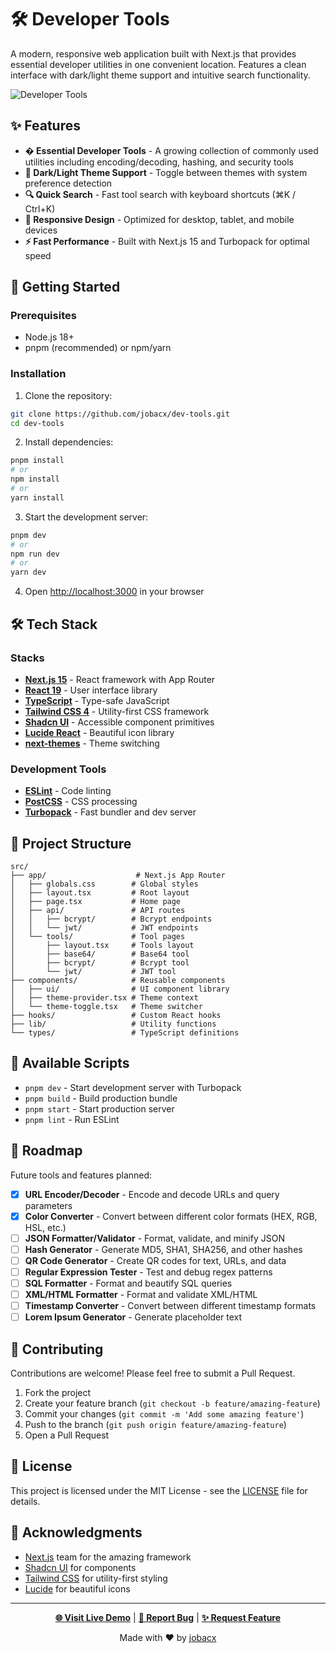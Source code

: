 # 🛠️ Developer Tools

A modern, responsive web application built with Next.js that provides essential developer utilities in one convenient location. Features a clean interface with dark/light theme support and intuitive search functionality.

![Developer Tools](public/icon.png)

## ✨ Features

- **�️ Essential Developer Tools** - A growing collection of commonly used utilities including encoding/decoding, hashing, and security tools
- **🎨 Dark/Light Theme Support** - Toggle between themes with system preference detection
- **🔍 Quick Search** - Fast tool search with keyboard shortcuts (⌘K / Ctrl+K)
- **📱 Responsive Design** - Optimized for desktop, tablet, and mobile devices
- **⚡ Fast Performance** - Built with Next.js 15 and Turbopack for optimal speed

## 🚀 Getting Started

### Prerequisites

- Node.js 18+ 
- pnpm (recommended) or npm/yarn

### Installation

1. Clone the repository:
```bash
git clone https://github.com/jobacx/dev-tools.git
cd dev-tools
```

2. Install dependencies:
```bash
pnpm install
# or
npm install
# or 
yarn install
```

3. Start the development server:
```bash
pnpm dev
# or
npm run dev
# or
yarn dev
```

4. Open [http://localhost:3000](http://localhost:3000) in your browser

## 🛠️ Tech Stack

### Stacks
- **[Next.js 15](https://nextjs.org)** - React framework with App Router
- **[React 19](https://react.dev)** - User interface library
- **[TypeScript](https://www.typescriptlang.org)** - Type-safe JavaScript
- **[Tailwind CSS 4](https://tailwindcss.com)** - Utility-first CSS framework
- **[Shadcn UI](https://ui.shadcn.com)** - Accessible component primitives
- **[Lucide React](https://lucide.dev)** - Beautiful icon library
- **[next-themes](https://github.com/pacocoursey/next-themes)** - Theme switching

### Development Tools
- **[ESLint](https://eslint.org)** - Code linting
- **[PostCSS](https://postcss.org)** - CSS processing
- **[Turbopack](https://turbo.build/pack)** - Fast bundler and dev server

## 📁 Project Structure

```
src/
├── app/                    # Next.js App Router
│   ├── globals.css        # Global styles
│   ├── layout.tsx         # Root layout
│   ├── page.tsx           # Home page
│   ├── api/               # API routes
│   │   ├── bcrypt/        # Bcrypt endpoints
│   │   └── jwt/           # JWT endpoints
│   └── tools/             # Tool pages
│       ├── layout.tsx     # Tools layout
│       ├── base64/        # Base64 tool
│       ├── bcrypt/        # Bcrypt tool
│       └── jwt/           # JWT tool
├── components/            # Reusable components
│   ├── ui/                # UI component library
│   ├── theme-provider.tsx # Theme context
│   └── theme-toggle.tsx   # Theme switcher
├── hooks/                 # Custom React hooks
├── lib/                   # Utility functions
└── types/                 # TypeScript definitions
```

## 🔧 Available Scripts

- `pnpm dev` - Start development server with Turbopack
- `pnpm build` - Build production bundle
- `pnpm start` - Start production server  
- `pnpm lint` - Run ESLint

## 🎯 Roadmap

Future tools and features planned:

- [x] **URL Encoder/Decoder** - Encode and decode URLs and query parameters
- [x] **Color Converter** - Convert between different color formats (HEX, RGB, HSL, etc.)
- [ ] **JSON Formatter/Validator** - Format, validate, and minify JSON
- [ ] **Hash Generator** - Generate MD5, SHA1, SHA256, and other hashes
- [ ] **QR Code Generator** - Create QR codes for text, URLs, and data
- [ ] **Regular Expression Tester** - Test and debug regex patterns
- [ ] **SQL Formatter** - Format and beautify SQL queries
- [ ] **XML/HTML Formatter** - Format and validate XML/HTML
- [ ] **Timestamp Converter** - Convert between different timestamp formats
- [ ] **Lorem Ipsum Generator** - Generate placeholder text

## 🤝 Contributing

Contributions are welcome! Please feel free to submit a Pull Request.

1. Fork the project
2. Create your feature branch (`git checkout -b feature/amazing-feature`)
3. Commit your changes (`git commit -m 'Add some amazing feature'`)
4. Push to the branch (`git push origin feature/amazing-feature`)
5. Open a Pull Request

## 📄 License

This project is licensed under the MIT License - see the [LICENSE](LICENSE) file for details.

## 🙏 Acknowledgments

- [Next.js](https://nextjs.org) team for the amazing framework
- [Shadcn UI](https://ui.shadcn.com) for components
- [Tailwind CSS](https://tailwindcss.com) for utility-first styling
- [Lucide](https://lucide.dev) for beautiful icons

---

<div align="center">

**[🌐 Visit Live Demo](https://dev-tools-jbacule.vercel.app)** | **[📝 Report Bug](https://github.com/jobacx/dev-tools/issues)** | **[✨ Request Feature](https://github.com/jobacx/dev-tools/issues)**

Made with ❤️ by [jobacx](https://github.com/jobacx)

</div>
